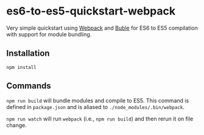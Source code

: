 # es6-to-es5-quickstart-webpack
Very simple quickstart using [Webpack](https://webpack.github.io/) and [Buble](buble.surge.sh) for ES6 to ES5 compilation with support for module bundling.

## Installation
`npm install`

## Commands

`npm run build` will bundle modules and compile to ES5. This command is defined in `package.json` and is aliased to `./node_modules/.bin/webpack`.

`npm run watch` will run `webpack` (i.e., `npm run build`) and then rerun it on file change.
